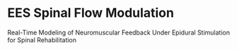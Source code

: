 # EES Spinal Flow Modulation

Real-Time Modeling of Neuromuscular Feedback Under Epidural Stimulation for Spinal Rehabilitation
